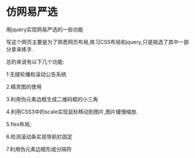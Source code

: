 # 仿网易严选



用jquery实现网易严选的一些功能

写这个网页主要是为了熟悉网页布局,练习CSS布局和jquery,只是挑选了其中一部分拿来练手.







总的来说有以下几个功能:

1:无缝轮播和滚动公告系统





2.精灵图的使用





3.利用伪元素边框生成二维码框的小三角



4.利用CSS3中的scale实现鼠标移动到图片,图片缓慢缩放.



5.flex布局;



6.检测滚动条实现导航栏固定



7.利用伪元素边框形成分隔符


